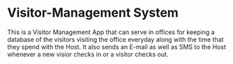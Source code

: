 # Visitor-Management System

This is a Visitor Management App that can serve in offices for keeping a database of the visitors visiting the office everyday along with 
the time that they spend with the Host. It also sends an E-mail as well as SMS to the Host whenever a new visior checks in or a visitor 
checks out.
